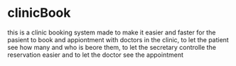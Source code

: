 # clinicBook
this is a clinic booking system made to make it easier and faster for the pasient to book and appiontment with doctors in the clinic, to let the patient see how many and who is beore them, to let the secretary controlle the reservation easier and to let the doctor see the appointment
